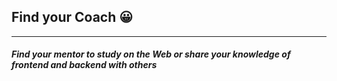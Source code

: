 ## **Find your Coach** :grinning:

---

##### Find your mentor to study on the Web or share your knowledge of frontend and backend with others
